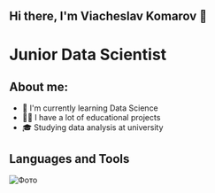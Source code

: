 ## Hi there, I'm Viacheslav Komarov 👋
# Junior Data Scientist

## About me:
- 🧐 I'm currently learning Data Science
- 🧑‍💻 I have a lot of educational projects
- 🎓 Studying data analysis at university

## Languages and Tools
![Фото](https://img.icons8.com/?size=100&id=13441&format=png&color=000000)

